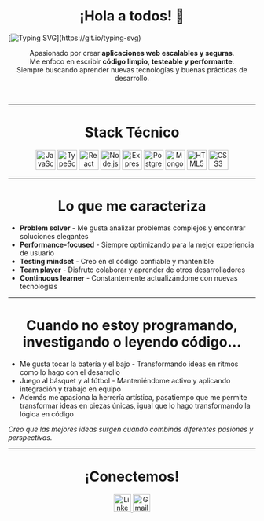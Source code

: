 <h1 align="center">¡Hola a todos! 👋</h1>

[![Typing SVG](https://readme-typing-svg.demolab.com/?lines=Soy%2C+Cristian+Farias;Desarrollador+de+Software.)](https://git.io/typing-svg)

<p align="center">Apasionado por crear <strong>aplicaciones web escalables y seguras</strong>.<br>
Me enfoco en escribir <strong>código limpio, testeable y performante</strong>.<br>
Siempre buscando aprender nuevas tecnologías y buenas prácticas de desarrollo.</p><br> 

[](https://camo.githubusercontent.com/b176bdd9e89b7a6619726aa9629bcbe2db2795cd991ff67297bd7b452683a57e/68747470733a2f2f7777772e66726565636f646563616d702e6f72672f6e6577732f636f6e74656e742f696d616765732f323032322f31312f686972652d66756c6c2d737461636b2d646576656c6f70657273313534363530373437343331372d312e676966)

---

<h1 align="center">Stack Técnico</h1>

<div align="center">
    <img src="https://cdn.jsdelivr.net/gh/devicons/devicon/icons/javascript/javascript-original.svg" height="40" alt="JavaScript"/>
    <img src="https://cdn.jsdelivr.net/gh/devicons/devicon/icons/typescript/typescript-original.svg" height="40" alt="TypeScript"/>
    <img src="https://cdn.jsdelivr.net/gh/devicons/devicon/icons/react/react-original.svg" height="40" alt="React"/>
    <img src="https://cdn.jsdelivr.net/gh/devicons/devicon/icons/nodejs/nodejs-original.svg" height="40" alt="Node.js"/>
    <img src="https://cdn.jsdelivr.net/gh/devicons/devicon/icons/express/express-original.svg" height="40" alt="Express"/>
    <img src="https://cdn.jsdelivr.net/gh/devicons/devicon/icons/postgresql/postgresql-original.svg" height="40" alt="PostgreSQL"/>
    <img src="https://cdn.jsdelivr.net/gh/devicons/devicon/icons/mongodb/mongodb-original.svg" height="40" alt="MongoDB"/>
    <img src="https://cdn.jsdelivr.net/gh/devicons/devicon/icons/html5/html5-original.svg" height="40" alt="HTML5"/>
    <img src="https://cdn.jsdelivr.net/gh/devicons/devicon/icons/css3/css3-original.svg" height="40" alt="CSS3"/>
</div>

---

<h1 align="center">Lo que me caracteriza</h1>

- **Problem solver** - Me gusta analizar problemas complejos y encontrar soluciones elegantes  
- **Performance-focused** - Siempre optimizando para la mejor experiencia de usuario  
- **Testing mindset** - Creo en el código confiable y mantenible  
- **Team player** - Disfruto colaborar y aprender de otros desarrolladores  
- **Continuous learner** - Constantemente actualizándome con nuevas tecnologías 

---

<h1 align="center">Cuando no estoy programando, investigando o leyendo código...</h1>

- Me gusta tocar la batería y el bajo - Transformando ideas en ritmos como lo hago con el desarrollo  
- Juego al básquet y al fútbol - Manteniéndome activo y aplicando integración y trabajo en equipo  
- Además me apasiona la herrería artística, pasatiempo que me permite transformar ideas en piezas únicas, igual que lo hago transformando la lógica en código 

*Creo que las mejores ideas surgen cuando combinás diferentes pasiones y perspectivas.*

---

  <h1 align="center">¡Conectemos!</h1>

<div align="center">
  <a href="https://linkedin.com/in/cristian-farias" target="_blank">
    <img src="https://img.shields.io/static/v1?message=LinkedIn&logo=linkedin&label=&color=0077B5&logoColor=white&labelColor=&style=for-the-badge" height="35" alt="LinkedIn"/>
  </a>
  <a href="mailto:cristian.farias.martin@gmail.com" target="_blank">
    <img src="https://img.shields.io/static/v1?message=Gmail&logo=gmail&label=&color=D14836&logoColor=white&labelColor=&style=for-the-badge" height="35" alt="Gmail"/>
  </a>
</div>

